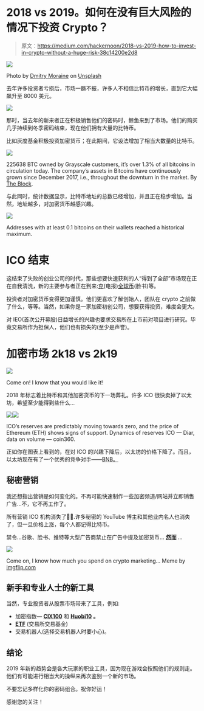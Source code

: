 # 2018 vs 2019。如何在没有巨大风险的情况下投资 Crypto？

> 原文：<https://medium.com/hackernoon/2018-vs-2019-how-to-invest-in-crypto-without-a-huge-risk-38c14200e2d8>

![](img/b341d6cd89377c25584d38e61adb7f10.png)

Photo by [Dmitry Moraine](https://unsplash.com/@wildbook?utm_source=unsplash&utm_medium=referral&utm_content=creditCopyText) on [Unsplash](https://unsplash.com/search/photos/invest?utm_source=unsplash&utm_medium=referral&utm_content=creditCopyText)

去年许多投资者亏损后，市场一蹶不振，许多人不相信比特币的增长，直到它大幅飙升至 8000 美元。

![](img/8035ba334eb87dbf8c6eb0c81e76d5e4.png)

那时，当去年的新来者正在积极销售他们的密码时，鲸鱼来到了市场。他们的购买几乎持续到冬季密码结束，现在他们拥有大量的比特币。

比如灰度基金积极投资加密货币；在此期间，它设法增加了相当大数量的比特币。

![](img/e9a5600dae7b95ab21cc3561d3a6138a.png)

225638 BTC owned by Grayscale customers, it’s over 1.3% of all bitcoins in circulation today. The company’s assets in Bitcoins have continuously grown since December 2017, i.e., throughout the downturn in the market. By [The Block](https://www.theblockcrypto.com/).

与此同时，统计数据显示，比特币地址的总数已经增加，并且正在稳步增加。当然，地址越多，对加密货币越感兴趣。

![](img/d56229aac794b0419d278089d5425907.png)

Addresses with at least 0.1 bitcoins on their wallets reached a historical maximum.

# ICO 结束

这结束了失败的创业公司的时代，那些想要快速获利的人“得到了全部”市场现在正在自我清洗，新的主要参与者正在到来:[克](https://techcrunch.com/2018/01/08/telegram-open-network/)(电报)[全球币](https://www.theinformation.com/articles/facebook-plans-outside-foundation-to-govern-cryptocurrency)(脸书)等。

投资者对加密货币变得更加谨慎。他们更喜欢了解创始人，团队在 crypto 之前做了什么，等等。当然，如果你是一家加密初创公司，想要获得投资，难度会更大。

对 IEO(首次公开募股)日益增长的兴趣也要求交易所在上市前对项目进行研究。毕竟交易所作为担保人，他们也有损失的(至少是声誉)。

# 加密市场 2k18 vs 2k19

![](img/c4a02d6add7f5cb97303bca12e48c213.png)

Come on! I know that you would like it!

2018 年标志着比特币和其他加密货币的下一场葬礼。许多 ICO 很快卖掉了以太坊，希望至少能得到些什么…

![](img/042db5f24c2cad5fb273f29df1c3da89.png)![](img/20444ca15d9ebe4f6742e3a9fd5fcc6c.png)

ICO’s reserves are predictably moving towards zero, and the price of Ethereum (ETH) shows signs of support.
Dynamics of reserves ICO — Diar, data on volume — coin360.

正如你在图表上看到的，在对 ICO 的兴趣下降后，以太坊的价格下降了。而且，以太坊现在有了一个优秀的竞争对手——[BNB。](https://www.binance.com/en/use-bnb)

## 秘密营销

我还想指出营销是如何变化的。不再可能快速制作一些加密频道/网站并立即销售广告…不，它不再工作了。

所有营销 ICO 机构消失了🤷‍♂️.许多秘密的 YouTube 博主和其他业内名人也消失了，但一旦价格上涨，每个人都记得比特币。

禁令…谷歌、脸书、推特等大型广告商禁止在广告中提及加密货币… [**然而**](https://www.forbes.com/sites/darrynpollock/2019/05/09/facebook-relaxes-ban-on-crypto-advertising-as-it-prepares-for-its-entry-into-the-market/) …

![](img/033323f54852eb8b8b09017c4969d15c.png)

Come on, I know how much you spend on crypto marketing… Meme by [imgflip.com](http://imgflip.com)

## 新手和专业人士的新工具

当然，专业投资者从股票市场带来了工具，例如:

*   加密指数— [**CIX100**](https://cix100.com/) 和 [**Huobi10**](https://www.hbg.com/de-de/markets/hb_index/) **。**
*   [**ETF**](https://cfe.cboe.com/cfe-products/xbt-cboe-bitcoin-futures) (交易所交易基金)
*   交易机器人(选择交易机器人时要小心)。

## 结论

2019 年新的趋势会是各大玩家的职业工具，因为现在游戏会按照他们的规则走。他们有可能进行相当大的操纵来再次鉴别一个新的市场。

不要忘记多样化你的密码组合。祝你好运！

感谢您的关注！